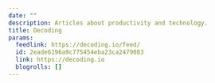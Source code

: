 ```yaml
---
date: ""
description: Articles about productivity and technology.
title: Decoding
params:
  feedlink: https://decoding.io/feed/
  id: 2eade6196a9c775454eba23ca2479083
  link: https://decoding.io
  blogrolls: []
---
```

